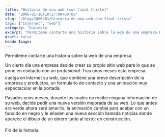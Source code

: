 ```yaml
---
title: "Historia de una web (con final triste)"
date: '2006-01-10T10:27:00+00:00'
slug: '/blog/2006/01/historia-de-una-web-con-final-triste'
tags: ["Internet", "web"]
category: 'business'
excerpt: "Permiteme contarte una historia sobre la web de una empresa.Un cierto día una empresa decide crear su propio sitio web para lo que se pone en contacto con un _profesional_. Tras unos meses esta emp..."
draft: false
headerImage:
---
```

Permiteme contarte una historia sobre la web de una empresa.

Un cierto día una empresa decide crear su propio sitio web para lo que se pone en contacto con un _profesional_. Tras unos meses esta empresa cuelga en Internet su web, que contiene una breve descripción de la empresa y productos, un formulario de contacto y una animación muy espectacular en la portada.

Pasados unos meses, durante los cuales no recibe ninguna información de su web, decide pedir una nueva versión mejorada de su web. Lo que antes era verde ahora será amarillo, la animación cambia para acabar con un fundido en negro y le añaden una nueva sección llamada noticias donde aparece el dibujo de un obrero junto al texto: en construcción.

Fin de la historia.
